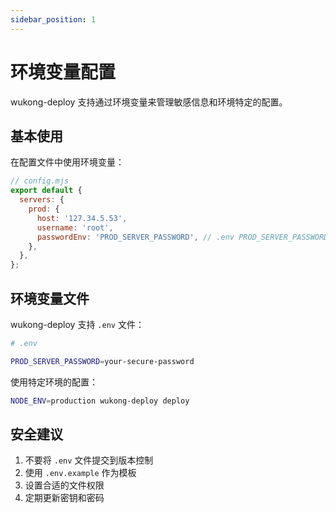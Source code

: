```yaml
---
sidebar_position: 1
---
```


# 环境变量配置

wukong-deploy 支持通过环境变量来管理敏感信息和环境特定的配置。

## 基本使用

在配置文件中使用环境变量：

```javascript
// config.mjs
export default {
  servers: {
    prod: {
      host: '127.34.5.53',
      username: 'root',
      passwordEnv: 'PROD_SERVER_PASSWORD', // .env PROD_SERVER_PASSWORD="你的密码"
    },
  },
};
```

## 环境变量文件

wukong-deploy 支持 `.env` 文件：

```bash
# .env

PROD_SERVER_PASSWORD=your-secure-password
```

使用特定环境的配置：

```bash
NODE_ENV=production wukong-deploy deploy
```

## 安全建议

1. 不要将 `.env` 文件提交到版本控制
2. 使用 `.env.example` 作为模板
3. 设置合适的文件权限
4. 定期更新密钥和密码
